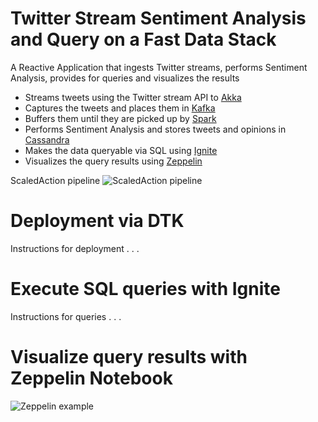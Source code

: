# Twitter Stream Sentiment Analysis and Query on a Fast Data Stack
A Reactive Application that ingests Twitter streams, performs Sentiment Analysis, provides for queries and visualizes the results

* Streams tweets using the Twitter stream API to [Akka](http://http://akka.io/)
* Captures the tweets and places them in [Kafka](http://kafka.apache.org)
* Buffers them until they are picked up by [Spark](http://spark.apache.org)
* Performs Sentiment Analysis and stores tweets and opinions in [Cassandra](http://cassandra.apache.org)
* Makes the data queryable via SQL using [Ignite](https://ignite.apache.org)
* Visualizes the query results using [Zeppelin](https://zeppelin.incubator.apache.org)


ScaledAction pipeline
![ScaledAction pipeline](https://github.com/scaledaction/sentiment-analysis/blob/images/images/Pipeline1b.png)


# Deployment via DTK
Instructions for deployment . . .

# Execute SQL queries with Ignite
Instructions for queries . . .

# Visualize query results with Zeppelin Notebook
![Zeppelin example](https://raw.githubusercontent.com/abajwa-hw/zeppelin-stack/master/screenshots/4.png)


